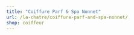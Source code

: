 ```yaml
---
title: "Coiffure Parf & Spa Nonnet"
url: /la-chatre/coiffure-parf-and-spa-nonnet/
shop: coiffeur
---
```


